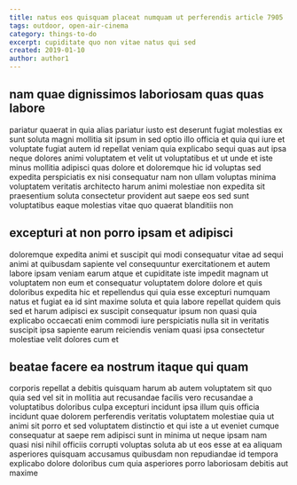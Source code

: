 ```yaml
---
title: natus eos quisquam placeat numquam ut perferendis article 7905
tags: outdoor, open-air-cinema
category: things-to-do
excerpt: cupiditate quo non vitae natus qui sed
created: 2019-01-10
author: author1
---
```


## nam quae dignissimos laboriosam quas quas labore

pariatur quaerat in quia alias pariatur iusto est deserunt fugiat molestias ex sunt soluta magni mollitia sit ipsum in sed optio illo officia et quia qui iure et voluptate fugiat autem id repellat veniam quia explicabo sequi quas aut ipsa neque dolores animi voluptatem et velit ut voluptatibus et ut unde et iste minus mollitia adipisci quas dolore et doloremque hic id voluptas sed expedita perspiciatis ex nisi consequatur nam non ullam voluptas minima voluptatem veritatis architecto harum animi molestiae non expedita sit praesentium soluta consectetur provident aut saepe eos sed sunt voluptatibus eaque molestias vitae quo quaerat blanditiis non

## excepturi at non porro ipsam et adipisci

doloremque expedita animi et suscipit qui modi consequatur vitae ad sequi animi at quibusdam sapiente vel consequuntur exercitationem et autem labore ipsam veniam earum atque et cupiditate iste impedit magnam ut voluptatem non eum et consequatur voluptatem dolore dolore et quis doloribus expedita hic et repellendus qui quia esse excepturi numquam natus et fugiat ea id sint maxime soluta et quia labore repellat quidem quis sed et harum adipisci ex suscipit consequatur ipsum non quasi quia explicabo occaecati enim commodi iure perspiciatis nulla sit in veritatis suscipit ipsa sapiente earum reiciendis veniam quasi ipsa consectetur molestiae velit dolores cum et

## beatae facere ea nostrum itaque qui quam

corporis repellat a debitis quisquam harum ab autem voluptatem sit quo quia sed vel sit in mollitia aut recusandae facilis vero recusandae a voluptatibus doloribus culpa excepturi incidunt ipsa illum quis officia incidunt quae dolorem perferendis veritatis voluptatem molestiae quia ut animi sit porro et sed voluptatem distinctio et qui iste a ut eveniet cumque consequatur at saepe rem adipisci sunt in minima ut neque ipsam nam quasi nisi nihil officiis corrupti voluptas soluta ab ut eos esse at ea aliquam asperiores quisquam accusamus quibusdam non repudiandae id tempora explicabo dolore doloribus cum quia asperiores porro laboriosam debitis aut maxime
